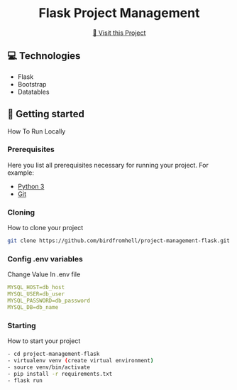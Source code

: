                      
<h1 align="center" style="font-weight: bold;">Flask Project Management</h1>




<p align="center">
<a href="https://github.com/ShaanCoding">📱 Visit this Project</a>
</p>
 
<h2 id="technologies">💻 Technologies</h2>

- Flask
- Bootstrap
- Datatables
 
<h2 id="started">🚀 Getting started</h2>

How To Run Locally
 
<h3>Prerequisites</h3>

Here you list all prerequisites necessary for running your project. For example:

- [Python 3](http://python.org)
- [Git](https://git.org)
 
<h3>Cloning</h3>

How to clone your project

```bash
git clone https://github.com/birdfromhell/project-management-flask.git
```
 
<h3>Config .env variables</h2>

Change Value In .env file

```yaml
MYSQL_HOST=db_host
MYSQL_USER=db_user
MYSQL_PASSWORD=db_password
MYSQL_DB=db_name
```
 
<h3>Starting</h3>

How to start your project

```bash
- cd project-management-flask
- virtualenv venv (create virtual environment)
- source venv/bin/activate
- pip install -r requirements.txt
- flask run
```
